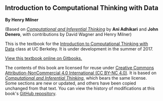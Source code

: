 Introduction to Computational Thinking with Data
-------------------------------

**By Henry Milner**

(Based on [*Computational and Inferential Thinking*](https://inferentialthinking.org) by **Ani Adhikari** and **John Denero**, with contributions by David Wagner and Henry Milner)

This is the textbook for the [Introduction to Computational Thinking with Data](data8r) class at UC Berkeley.  It is under development in the summer of 2017.

[View this textbook online on Gitbooks.][gitbook]

[data8r]: http://data8r.org/
[gitbook]: https://data-8r.gitbooks.io/textbook/content/

The contents of this book are licensed for reuse under [Creative Commons Attribution-NonCommercial 4.0 International (CC BY-NC 4.0)](http://creativecommons.org/licenses/by-nc/4.0/).  It is based on [*Computational and Inferential Thinking*](https://inferentialthinking.org), which bears the same license.  Some sections are new or updated, and others have been copied unchanged from that text.  You can view the history of modifications at this book's [GitHub repository](https://github.com/data-8r/textbook).
